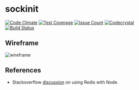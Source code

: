 # sockinit

[![Code Climate](https://codeclimate.com/github/sockinit/sockinit/badges/gpa.svg)](https://codeclimate.com/github/sockinit/sockinit)
[![Test Coverage](https://codeclimate.com/github/sockinit/sockinit/badges/coverage.svg)](https://codeclimate.com/github/sockinit/sockinit/coverage)
[![Issue Count](https://codeclimate.com/github/sockinit/sockinit/badges/issue_count.svg)](https://codeclimate.com/github/sockinit/sockinit)
[![Codecrystal](https://img.shields.io/badge/code-crystal-5CB3FF.svg)](http://codecrystal.herokuapp.com/crystalise/tu6619/sockinit/master)
[![Build Status](https://travis-ci.org/sockinit/sockinit.svg?branch=master)](https://travis-ci.org/sockinit/sockinit)

## Wireframe

![wireframe](http://s22.postimg.org/908coqkfl/wireframe.png)

## References

* Stackoverflow [discussion](http://stackoverflow.com/questions/6196647/want-to-store-in-redis-via-node-js) on using Redis with Node.
